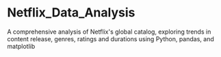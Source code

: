 # Netflix_Data_Analysis
A comprehensive analysis of Netflix's global catalog, exploring trends in content release, genres, ratings and durations using Python, pandas, and matplotlib
